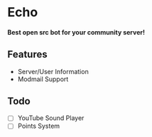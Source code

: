 
# Echo

#### Best open src bot for your community server!






## Features

- Server/User Information
- Modmail Support



## Todo
- [ ] YouTube Sound Player
- [ ] Points System
